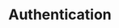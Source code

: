 ---
title: Authentication
position_number: 3
parameters:
  - name:
    content:
content_markdown: >-
  The Freight Exchange endpoints make use of JWT ([JSON Web
  Tokens](https://jwt.io/)) for secure authentication and authorization. This
  token is to be provided in the Authorization header of each HTTP request using
  the '[Bearer'](https://oauth.net/2/bearer-tokens/) scheme.


  In order to use the Freight Exchange API’s you need a business account with
  proper access. If you do not have your credentials, please address to
  Teleroute Integration team.

  {: .info}


  You need to be authenticated for all API requests (except the authentication
  one).&nbsp;
right_code_blocks:
  - code_block:
    title:
    language: bash
---